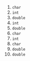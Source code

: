 1.  `char`
2.  `int`
3.  `double`
4.  `int`
5.  `double`
6.  `char`
7.  `int`
8.  `char`
9.  `double`
10. `double`

